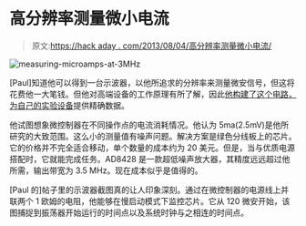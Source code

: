 # 高分辨率测量微小电流

> 原文:[https://hack aday . com/2013/08/04/高分辨率测量微小电流/](https://hackaday.com/2013/08/04/measuring-tiny-current-with-high-resolution/)

![measuring-microamps-at-3MHz](../Images/0367c99740ac74dce2d152880ac4e36d.png)

[Paul]知道他可以得到一台示波器，以他所追求的分辨率来测量微安信号，但这将花费他一大笔钱。但他对高端设备的工作原理有所了解，因此[他构建了这个电路，为自己的实验设备](http://www.dorkbotpdx.org/blog/paul/measuring_microamps_milliamps_at_3_mhz_bandwidth)提供精确数据。

他试图想象微控制器在不同操作点的电流消耗情况。他认为 5ma(2.5mV)是他所研究的大致范围。这么小的测量值有噪声问题。解决方案是绿色分线板上的芯片。它的价格并不完全适合移动，单个数量的成本约为 20 美元。但是，当与优质电源搭配时，它就能完成任务。AD8428 是一款超低噪声放大器，其精度远远超过他所需，输出带宽为 3.5 MHz。现在成本似乎是值得的。

[Paul 的]帖子里的示波器截图真的让人印象深刻。通过在微控制器的电源线上并联两个 1 欧姆的电阻，他能够在慢启动模式下监控芯片。它从 120 微安开始，该图捕捉到振荡器开始运行的时间点以及系统时钟与之相连的时间点。
